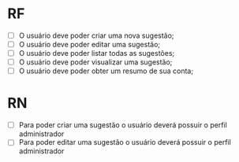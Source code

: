 # RF

- [ ] O usuário deve poder criar uma nova sugestão;
- [ ] O usuário deve poder editar uma sugestão;
- [ ] O usuário deve poder listar todas as sugestões;
- [ ] O usuário deve poder visualizar uma sugestão;
- [ ] O usuário deve poder obter um resumo de sua conta;

# RN

- [ ] Para poder criar uma sugestão o usuário deverá possuir o perfil administrador
- [ ] Para poder editar uma sugestão o usuário deverá possuir o perfil administrador
